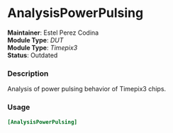 # AnalysisPowerPulsing
**Maintainer**: Estel Perez Codina  
**Module Type**: *DUT*  
**Module Type**: *Timepix3*  
**Status**: Outdated

### Description
Analysis of power pulsing behavior of Timepix3 chips.

### Usage
```toml
[AnalysisPowerPulsing]

```
